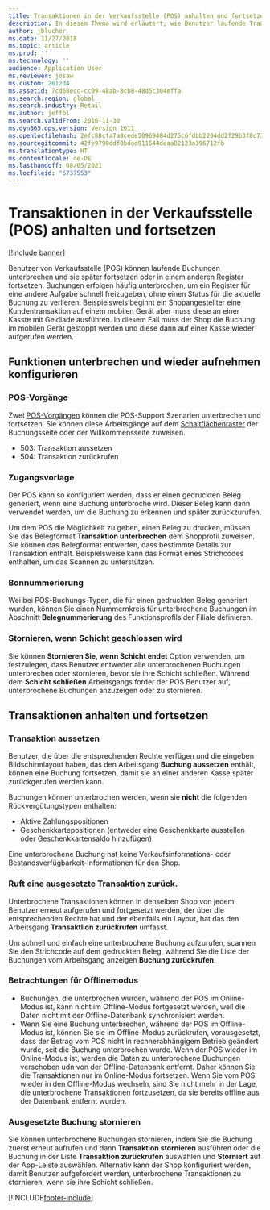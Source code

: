 ```yaml
---
title: Transaktionen in der Verkaufsstelle (POS) anhalten und fortsetzen
description: In diesem Thema wird erläutert, wie Benutzer laufende Transaktionen aussetzen und sie später oder in einem anderen Register mit Dynamics 365 Commerce wiederaufnehmen können.
author: jblucher
ms.date: 11/27/2018
ms.topic: article
ms.prod: ''
ms.technology: ''
audience: Application User
ms.reviewer: josaw
ms.custom: 261234
ms.assetid: 7cd68ecc-cc09-48ab-8cb8-48d5c304effa
ms.search.region: global
ms.search.industry: Retail
ms.author: jeffbl
ms.search.validFrom: 2016-11-30
ms.dyn365.ops.version: Version 1611
ms.openlocfilehash: 2efc88cfa7a8cede50969484d275c6fdbb2204dd2f29b3f8c7340d02cb61a79c
ms.sourcegitcommit: 42fe9790ddf0bdad911544deaa82123a396712fb
ms.translationtype: HT
ms.contentlocale: de-DE
ms.lasthandoff: 08/05/2021
ms.locfileid: "6737553"
---
```

# <a name="suspend-and-resume-a-transaction-in-the-point-of-sale-pos"></a>Transaktionen in der Verkaufsstelle (POS) anhalten und fortsetzen

[!include [banner](includes/banner.md)]


Benutzer von Verkaufsstelle (POS) können laufende Buchungen unterbrechen und sie später fortsetzen oder in einem anderen Register fortsetzen. Buchungen erfolgen häufig unterbrochen, um ein Register für eine andere Aufgabe schnell freizugeben, ohne einen Status für die aktuelle Buchung zu verlieren. Beispielsweis beginnt ein Shopangestellter eine Kundentransaktion auf einem mobilen Gerät aber muss diese an einer Kasste mit Geldlade ausführen. In diesem Fall muss der Shop die Buchung im mobilen Gerät gestoppt werden und diese dann auf einer Kasse wieder aufgerufen werden.

## <a name="configure-suspend-and-resume-functionality"></a>Funktionen unterbrechen und wieder aufnehmen konfigurieren

### <a name="pos-operations"></a>POS-Vorgänge

Zwei [POS-Vorgängen](pos-operations.md) können die POS-Support Szenarien unterbrechen und fortsetzen. Sie können diese Arbeitsgänge auf dem [Schaltflächenraster](pos-screen-layouts.md) der Buchungsseite oder der Willkommensseite zuweisen.

- 503: Transaktion aussetzen
- 504: Transaktion zurückrufen

### <a name="receipt-template"></a>Zugangsvorlage

Der POS kann so konfiguriert werden, dass er einen gedruckten Beleg generiert, wenn eine Buchung unterbroche wird. Dieser Beleg kann dann verwendet werden, um die Buchung zu erkennen und später zurückzurufen.

Um dem POS die Möglichkeit zu geben, einen Beleg zu drucken, müssen Sie das Belegformat **Transaktion unterbrechen** dem Shopprofil zuweisen. Sie können das Belegformat entwerfen, dass bestimmte Details zur Transaktion enthält. Beispielsweise kann das Format eines Strichcodes enthalten, um das Scannen zu unterstützen.

### <a name="receipt-numbering"></a>Bonnummerierung

Wei bei POS-Buchungs-Typen, die für einen gedruckten Beleg generiert wurden, können Sie einen Nummernkreis für unterbrochene Buchungen im Abschnitt **Belegnummerierung** des Funktionsprofils der Filiale definieren.

### <a name="void-when-closing-shift"></a>Stornieren, wenn Schicht geschlossen wird

Sie können **Stornieren Sie, wenn Schicht endet** Option verwenden, um festzulegen, dass Benutzer entweder alle unterbrochenen Buchungen unterbrechen oder stornieren, bevor sie ihre Schicht schließen. Während dem **Schicht schließen** Arbeitsgangs forder der POS Benutzer auf, unterbrochene Buchungen anzuzeigen oder zu stornieren.

## <a name="suspend-and-resume-a-transaction"></a>Transaktionen anhalten und fortsetzen

### <a name="suspend-a-transaction"></a>Transaktion aussetzen

Benutzer, die über die entsprechenden Rechte verfügen und die eingeben Bildschirmlayout haben, das den Arbeitsgang **Buchung aussetzen** enthält, können eine Buchung fortsetzen, damit sie an einer anderen Kasse später zurückgerufen werden kann.

Buchungen können unterbrochen werden, wenn sie **nicht** die folgenden Rückvergütungstypen enthalten:

- Aktive Zahlungspositionen
- Geschenkkartepositionen (entweder eine Geschenkkarte ausstellen oder Geschenkkartensaldo hinzufügen)

Eine unterbrochene Buchung hat keine Verkaufsinformations- oder Bestandsverfügbarkeit-Informationen für den Shop.

### <a name="resume-a-suspended-transaction"></a>Ruft eine ausgesetzte Transaktion zurück.

Unterbrochene Transaktionen können in denselben Shop von jedem Benutzer erneut aufgerufen und fortgesetzt werden, der über die entsprechenden Rechte hat und der ebenfalls ein Layout, hat das den Arbeitsgang **Transaktlion zurückrufen** umfasst.

Um schnell und einfach eine unterbrochene Buchung aufzurufen, scannen Sie den Strichcode auf dem gedruckten Beleg, während Sie die Liste der Buchungen vom Arbeitsgang anzeigen **Buchung zurückrufen**.

### <a name="considerations-for-offline-mode"></a>Betrachtungen für Offlinemodus

- Buchungen, die unterbrochen wurden, während der POS im Online-Modus ist, kann nicht im Offline-Modus fortgesetzt werden, weil die Daten nicht mit der Offline-Datenbank synchronisiert werden.
- Wenn Sie eine Buchung unterbrechen, während der POS im Offline-Modus ist, können Sie sie im Offline-Modus zurückrufen, vorausgesetzt, dass der Betrag vom POS nicht in rechnerabhängigem Betrieb geändert wurde, seit die Buchung unterbrochen wurde. Wenn der POS wieder im Online-Modus ist, werden die Daten zu unterbrochene Buchungen verschoben udn von der Offline-Datenbank entfernt. Daher können Sie die Transaktionen nur im Online-Modus fortsetzen. Wenn Sie vom POS wieder in den Offline-Modus wechseln, sind Sie nicht mehr in der Lage, die unterbrochene Transaktionen fortzusetzen, da sie bereits offline aus der Datenbank entfernt wurden.

### <a name="void-a-suspended-transaction"></a>Ausgesetzte Buchung stornieren

Sie können unterbrochene Buchungen stornieren, indem Sie die Buchung zuerst erneut aufrufen und dann **Transaktion stornieren** ausführen oder die Buchung in der Liste **Transaktion zurückrufen** auswählen und **Storniert** auf der App-Leiste auswählen. Alternativ kann der Shop konfiguriert werden, damit Benutzer aufgefordert werden, unterbrochene Transaktionen zu stornieren, wenn sie ihre Schicht schließen.


[!INCLUDE[footer-include](../includes/footer-banner.md)]